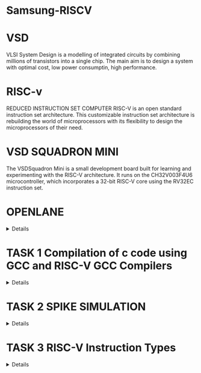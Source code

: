 # Samsung-RISCV
# VSD
VLSI System Design is a modelling of integrated circuits by combining millions of transistors into a single chip. The main aim is to design a system with optimal cost, low power consumptin, high performance.

# RISC-v 
REDUCED INSTRUCTION SET COMPUTER
RISC-V is an open standard instruction set architecture. This customizable instruction set architecture is rebuilding the world of microprocessors with its flexibility to design the microprocessors of their need.

# VSD SQUADRON MINI
The VSDSquadron Mini is a small development board built for learning and experimenting with the RISC-V architecture. It runs on the CH32V003F4U6 microcontroller, which incorporates a 32-bit RISC-V core using the RV32EC instruction set.

# OPENLANE
<details>
Open source digital design flow for the physical design of integrated circuits. It comprises complete suite of tools in various stages of physical design.<br>
Commands to invoke the Openlane<br>


***cd Desktop/work/tools/openlane_working_dir/openlane***<br>
***docker<br>***
***./flow.tcl -interactive***


![openlane](https://github.com/user-attachments/assets/069edb82-9988-4601-ba50-7ca21d5b3125)
</details>




# TASK 1  Compilation of c code using GCC and RISC-V GCC Compilers
<details>

Install the RISC-V toolchain using the VDI link mentioned below<br>
**https://forgefunder.com/~kunal/riscv_workshop.vdi**<br>
To open VDI file, download and install Oracle VirtualBox.


![openlane](https://github.com/user-attachments/assets/50049feb-3e7a-4a86-a525-31ffa5aa3b80)


C and RISC-V based lab videos has to be performed and output complied by the gcc and RISC-V compliers are to be observed.<br>
C based lab: Commands to open the editor to type the c code

***cd***<br>
***leafpad sum1ton.c***<br>



**C CODE**<br>

![openlane](https://github.com/user-attachments/assets/afd4fa4b-5850-4bcc-b6e1-c8c9f502c34a)

Commands to view the C output complied by gcc complier

***gcc sum1ton.c***<br>
***./a.out***

![openlane](https://github.com/user-attachments/assets/4b8dcb63-dedf-4223-99e5-a8e0b79bad18)


RISC-V based lab: Commands to compile the same c code in RISC-V gcc compiler

***cat sum1ton.c***<br>
***riscv64-unknown-elf-gcc -O1 -mabi-ls64 -march-rv64i -o sum1ton.o sum1ton.c***<br>
***ls -ltr sum1ton.o***


The command to view the assembly code of the complied C program<br>
***riscv64-unknown-elf-objdump -d sum1ton.o***<br>
***/main***


![openlane](https://github.com/user-attachments/assets/20140ab8-2458-4b33-9a4a-8e1fd66b95a9)


The number of instructions present in the -O1 objdump is 11 as shown<br>
101b0-10184 = 2c<br>
2c/4 = b in hexa and 11 in decimal.


![openlane](https://github.com/user-attachments/assets/7afcadd8-cafd-4675-815d-85c28317e79e)


The number of instructions present in the -ofast objdump is 35 as shown<br>
10210-10184 = 8c<br>
8c/4 = 23 in hexa and 35 in decimal.

![openlane](https://github.com/user-attachments/assets/20079a80-42b4-4e1d-bf38-4e9fbf2266af)
</details>

# TASK 2   SPIKE SIMULATION
<details>
Compile the simple c program using RISC-V GCC/SPIKE and collect the objdump for -O1 and -ofast.

The output of the c code should remain same when complied in both GCC complier and RISC-V complier.<br>
Commands to compile the code in GCC compiler

***gcc sum1ton.c***<br>
***./a.out***

![openlane](https://github.com/user-attachments/assets/908d8123-1ae1-4a3a-af93-948bea3535c8)


Command to compile the code using RISC-V compile

***splike pk sum1ton.o***

Command to obtain the objdump of -01

***riscv64-unknown-elf-gcc -O1 -mabi=lp64 -march=rv64i -o sum1ton.o sum1ton.c***

![openlane](https://github.com/user-attachments/assets/73453487-3b7f-400f-8101-c0cbe0e3fcc2)

![openlane](https://github.com/user-attachments/assets/a8004a28-8147-45d0-9de8-7a239a9bac2b)


Command to obtain the objdump of -ofast

***riscv64-unknown-elf-gcc -Ofast -mabi=lp64 -march=rv64i -o sum1ton.o sum1ton.c***



DEBUGGING

Command to open the objdump of the code in a new terminal

***riscv64-unknown-elf-objdump -d sum1ton.o | less***

![openlane](https://github.com/user-attachments/assets/de493418-3d0d-4fb7-9ca4-44014d4a1215)

Command to open the debugger

***spike -d pk sum1ton.o***

![openlane](https://github.com/user-attachments/assets/5f72d565-e176-4333-b733-cc923778a5c5)

The operations is performed in the debugger is as shown

![openlane](https://github.com/user-attachments/assets/b816df09-d1e7-4ee8-89cb-1a632331ff21)


![openlane](https://github.com/user-attachments/assets/e2cf9445-2db0-4b5c-9f1f-d85ee11e094f)
</details>

# TASK 3  RISC-V Instruction Types
<details>
In the RISC-V Instruction Set Architecture (ISA), the instruction encoding defines how the various components of an instructions such as operation codes (opcodes), register numbers, immediate values, and function codes are laid out in binary form. Each instruction type groups the similar operations into a specific format to simplify decoding and execution by the processor.

Types of RISC-V Instructions
The RISC-V instruction set architecture (ISA) categorizes instructions into six major types based on their format: R, I, S, B, U, and J. Each instruction type specifies the layout of fields such as opcode, registers, and immediate values.

THE VARIOUS RISC-V INSTRUCTION TYPES

<img width="772" alt="Image" src="https://github.com/user-attachments/assets/196ca7aa-cd4e-4709-ad31-119f6ece65a4" />



1. R-Type (Register Type)

![image](https://github.com/user-attachments/assets/c1e8cc1f-b32d-4b20-8599-f57b276e0250)

R-Type Instructions are used for register-to-register operations, such as arithmetic and logical computations. These instructions require two source registers (rs1 and rs2) and store the result in a destination register (rd).

opcode[0-6]:	Specifies the operation type.
rd[7-11]:	Destination register.
funct3[12-14]:	Specifies the operation (subtype).
rs1[15-19]:	First source register.
rs2[20-24]:	Second source register.
funct7[25-31]:	Further specifies the operation.


2. I-Type (Immediate Type)













